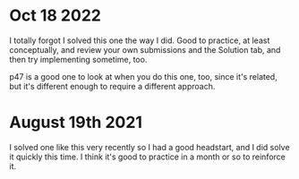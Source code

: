 # Oct 18 2022
I totally forgot I solved this one the way I did. Good to practice, at least conceptually, and review your own submissions and the Solution tab, and then try implementing sometime, too.

p47 is a good one to look at when you do this one, too, since it's related, but it's different enough to require a 
different approach.

# August 19th 2021
I solved one like this very recently so I had a good headstart, and I did solve it quickly this time.
I think it's good to practice in a month or so to reinforce it.
